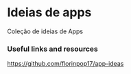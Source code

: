 # Ideias de apps
Coleção de ideias de Apps

### Useful links and resources
https://github.com/florinpop17/app-ideas
